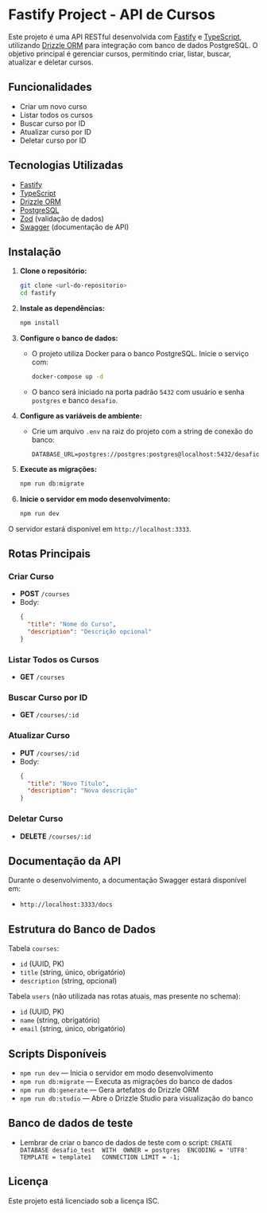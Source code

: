 # Fastify Project - API de Cursos

Este projeto é uma API RESTful desenvolvida com [Fastify](https://www.fastify.io/) e [TypeScript](https://www.typescriptlang.org/), utilizando [Drizzle ORM](https://orm.drizzle.team/) para integração com banco de dados PostgreSQL. O objetivo principal é gerenciar cursos, permitindo criar, listar, buscar, atualizar e deletar cursos.

## Funcionalidades

- Criar um novo curso
- Listar todos os cursos
- Buscar curso por ID
- Atualizar curso por ID
- Deletar curso por ID

## Tecnologias Utilizadas

- [Fastify](https://www.fastify.io/)
- [TypeScript](https://www.typescriptlang.org/)
- [Drizzle ORM](https://orm.drizzle.team/)
- [PostgreSQL](https://www.postgresql.org/)
- [Zod](https://zod.dev/) (validação de dados)
- [Swagger](https://swagger.io/) (documentação de API)

## Instalação

1. **Clone o repositório:**

   ```bash
   git clone <url-do-repositorio>
   cd fastify
   ```

2. **Instale as dependências:**

   ```bash
   npm install
   ```

3. **Configure o banco de dados:**

   - O projeto utiliza Docker para o banco PostgreSQL. Inicie o serviço com:
     ```bash
     docker-compose up -d
     ```
   - O banco será iniciado na porta padrão `5432` com usuário e senha `postgres` e banco `desafio`.

4. **Configure as variáveis de ambiente:**

   - Crie um arquivo `.env` na raiz do projeto com a string de conexão do banco:
     ```env
     DATABASE_URL=postgres://postgres:postgres@localhost:5432/desafio
     ```

5. **Execute as migrações:**

   ```bash
   npm run db:migrate
   ```

6. **Inicie o servidor em modo desenvolvimento:**
   ```bash
   npm run dev
   ```

O servidor estará disponível em `http://localhost:3333`.

## Rotas Principais

### Criar Curso

- **POST** `/courses`
- Body:
  ```json
  {
    "title": "Nome do Curso",
    "description": "Descrição opcional"
  }
  ```

### Listar Todos os Cursos

- **GET** `/courses`

### Buscar Curso por ID

- **GET** `/courses/:id`

### Atualizar Curso

- **PUT** `/courses/:id`
- Body:
  ```json
  {
    "title": "Novo Título",
    "description": "Nova descrição"
  }
  ```

### Deletar Curso

- **DELETE** `/courses/:id`

## Documentação da API

Durante o desenvolvimento, a documentação Swagger estará disponível em:

- `http://localhost:3333/docs`

## Estrutura do Banco de Dados

Tabela `courses`:

- `id` (UUID, PK)
- `title` (string, único, obrigatório)
- `description` (string, opcional)

Tabela `users` (não utilizada nas rotas atuais, mas presente no schema):

- `id` (UUID, PK)
- `name` (string, obrigatório)
- `email` (string, único, obrigatório)

## Scripts Disponíveis

- `npm run dev` — Inicia o servidor em modo desenvolvimento
- `npm run db:migrate` — Executa as migrações do banco de dados
- `npm run db:generate` — Gera artefatos do Drizzle ORM
- `npm run db:studio` — Abre o Drizzle Studio para visualização do banco


## Banco de dados de teste

- Lembrar de criar o banco de dados de teste com o script:
``CREATE DATABASE desafio_test 
WITH 
OWNER = postgres 
ENCODING = 'UTF8'
TEMPLATE = template1  
CONNECTION LIMIT = -1;``

## Licença

Este projeto está licenciado sob a licença ISC.
